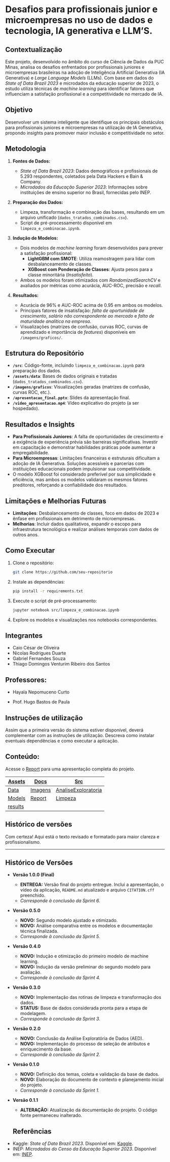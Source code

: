 # Desafios para profissionais junior e microempresas no uso de dados e tecnologia, IA generativa e LLM’S.

## Contextualização

Este projeto, desenvolvido no âmbito do curso de Ciência de Dados da PUC Minas, analisa os desafios enfrentados por profissionais juniores e microempresas brasileiras na adoção de Inteligência Artificial Generativa (IA Generativa) e *Large Language Models* (LLMs). Com base em dados do *State of Data Brazil 2023* e microdados da educação superior de 2023, o estudo utiliza técnicas de *machine learning* para identificar fatores que influenciam a satisfação profissional e a competitividade no mercado de IA.

## Objetivo

Desenvolver um sistema inteligente que identifique os principais obstáculos para profissionais juniores e microempresas na utilização de IA Generativa, propondo insights para promover maior inclusão e competitividade no setor.

## Metodologia

1. **Fontes de Dados:**
   - *State of Data Brazil 2023*: Dados demográficos e profissionais de 5.293 respondentes, coletados pela Data Hackers e Bain & Company.
   - *Microdados da Educação Superior 2023*: Informações sobre instituições de ensino superior no Brasil, fornecidas pelo INEP.

2. **Preparação dos Dados:**
   - Limpeza, transformação e combinação das bases, resultando em um arquivo unificado (`dados_tratados_combinados.csv`).
   - Script de pré-processamento disponível em `limpeza_e_combinacao.ipynb`.

3. **Indução de Modelos:**
   - Dois modelos de *machine learning* foram desenvolvidos para prever a satisfação profissional:
     - **LightGBM com SMOTE**: Utiliza reamostragem para lidar com desbalanceamento de classes.
     - **XGBoost com Ponderação de Classes**: Ajusta pesos para a classe minoritária (*Insatisfeito*).
   - Ambos os modelos foram otimizados com *RandomizedSearchCV* e avaliados por métricas como acurácia, AUC-ROC, precisão e *recall*.

4. **Resultados:**
   - Acurácia de 96% e AUC-ROC acima de 0.95 em ambos os modelos.
   - Principais fatores de insatisfação: *falta de oportunidade de crescimento*, *salário não correspondente ao mercado* e *falta de maturidade analítica na empresa*.
   - Visualizações (matrizes de confusão, curvas ROC, curvas de aprendizado e importância de *features*) disponíveis em `/imagens/graficos/`.

## Estrutura do Repositório

- **`/src`**: Código-fonte, incluindo `limpeza_e_combinacao.ipynb` para preparação dos dados.
- **`/assets/data`**: Bases de dados originais e tratadas (`dados_tratados_combinados.csv`).
- **`/imagens/graficos`**: Visualizações geradas (matrizes de confusão, curvas ROC, etc.).
- **`/apresentacao_final.pptx`**: Slides da apresentação final.
- **`/video_apresentacao.mp4`**: Vídeo explicativo do projeto (a ser hospedado).

## Resultados e Insights

- **Para Profissionais Juniores**: A falta de oportunidades de crescimento e a exigência de experiência prévia são barreiras significativas. Investir em capacitação e demonstrar habilidades práticas pode aumentar a empregabilidade.
- **Para Microempresas**: Limitações financeiras e estruturais dificultam a adoção de IA Generativa. Soluções acessíveis e parcerias com instituições educacionais podem impulsionar sua competitividade.
- O modelo XGBoost foi considerado preferível por sua simplicidade e eficiência, mas ambos os modelos validaram os mesmos fatores preditores, reforçando a confiabilidade dos resultados.

## Limitações e Melhorias Futuras

- **Limitações**: Desbalanceamento de classes, foco em dados de 2023 e ênfase em profissionais em detrimento de microempresas.
- **Melhorias**: Incluir dados qualitativos, expandir o escopo para infraestrutura tecnológica e realizar análises temporais com dados de outros anos.

## Como Executar

1. Clone o repositório:
   ```bash
   git clone https://github.com/seu-repositorio
   ```
2. Instale as dependências:
   ```bash
   pip install -r requirements.txt
   ```
3. Execute o script de pré-processamento:
   ```bash
   jupyter notebook src/limpeza_e_combinacao.ipynb
   ```
4. Explore os modelos e visualizações nos notebooks correspondentes.



## Integrantes
* Caio César de Oliveira
* Nicolas Rodrigues Duarte
* Gabriel Fernandes Souza
* Thiago Domingos Venturim Ribeiro dos Santos

## Professores:

* Hayala Nepomuceno Curto

* Prof. Hugo Bastos de Paula

## Instruções de utilização

Assim que a primeira versão do sistema estiver disponível, deverá complementar com as instruções de utilização. Descreva como instalar eventuais dependências e como executar a aplicação.

## Conteúdo: 

Acesse o [Report](/docs/report.md)  para uma apresentação completa do projeto.

| [Assets](/assets/)                   | [Docs](/docs/)                           | [Src](/src/)                                                 |
|--------------------------------------|------------------------------------------|-------------------------------------------------------------
| [Data](/assets/data)                 | [Imagens](/docs/imagens)                 |  [AnaliseExploratoria](/src/AnaliseExploratoriaDeDadosCodigo)  |  
| [Models](/assets/models)             | [Report](/docs/report.md)                |  [Limpeza](/src/limpeza_e_combinacao.ipynb)            | 
| [results](/assets/results)           |                                          |                       | 



## Histórico de versões
Com certeza! Aqui está o texto revisado e formatado para maior clareza e profissionalismo.

***


## Histórico de Versões

* **Versão 1.0.0 (Final)**
    * **ENTREGA:** Versão final do projeto entregue. Inclui a apresentação, o vídeo da aplicação, `README.md` atualizado e arquivo `CITATION.cff` preenchido.
    * *Corresponde à conclusão da Sprint 6.*

* **Versão 0.5.0**
    * **NOVO:** Segundo modelo ajustado e otimizado.
    * **NOVO:** Análise comparativa entre os modelos e documentação técnica finalizada.
    * *Corresponde à conclusão da Sprint 5.*

* **Versão 0.4.0**
    * **NOVO:** Indução e otimização do primeiro modelo de machine learning.
    * **NOVO:** Indução da versão preliminar do segundo modelo para avaliação.
    * *Corresponde à conclusão da Sprint 4.*

* **Versão 0.3.0**
    * **NOVO:** Implementação das rotinas de limpeza e transformação dos dados.
    * **STATUS:** Base de dados considerada pronta para a etapa de modelagem.
    * *Corresponde à conclusão da Sprint 3.*

* **Versão 0.2.0**
    * **NOVO:** Conclusão da Análise Exploratória de Dados (AED).
    * **NOVO:** Implementação do processo de seleção de atributos e enriquecimento da base.
    * *Corresponde à conclusão da Sprint 2.*

* **Versão 0.1.0**
    * **NOVO:** Definição dos temas, coleta e validação da base de dados.
    * **NOVO:** Elaboração do documento de contexto e planejamento inicial do projeto.
    * *Corresponde à conclusão da Sprint 1.*
 
 * **Versão 0.1.1**
    * **ALTERAÇÃO:** Atualização da documentação do projeto. O código fonte permaneceu inalterado.
  
   ## Referências

- Kaggle: *State of Data Brazil 2023*. Disponível em: [Kaggle](https://www.kaggle.com/datasets/datahackers/state-of-data-brazil-2023).
- INEP: *Microdados do Censo da Educação Superior 2023*. Disponível em: [INEP](https://www.gov.br/inep/pt-br/acesso-a-informacao/dados-abertos/microdados/censo-da-educacao-superior).
